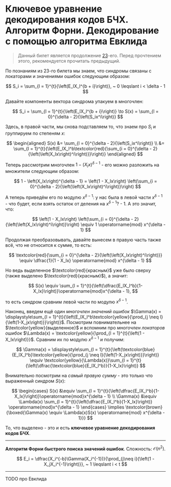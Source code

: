 # Ключевое уравнение декодирования кодов БЧХ. Алгоритм Форни. Декодирование с помощью алгоритма Евклида

> Данный билет является продолжение [23](T23.md)-его. Перед прочтением этого, рекомендуется прочитать предыдущий.

По познаниям из 23-го билета мы знаем, что синдромы связаны с локаторами и значениями ошибок следующим образом:

$$
  S_i = \sum_{l = 1}^{t}{\left(E_lX_l^{b + i}\right)}, ~ 0 \leqslant i < \delta - 1
$$

Давайте компоненты вектора синдрома упакуем в многочлен:

$$
  S_i = \sum_{l = 1}^{t}{\left(E_lX_l^{b + i}\right)} \to S(x) = \sum_{l = 0}^{\delta - 2}{\left(S_ix^i\right)}
$$

Здесь, в правой части, мы снова подставляем то, что знаем про $S_i$ и группируем по степеням $x$:

$$
  \begin{aligned}
  S(x) &= \sum_{l = 0}^{\delta - 2}{\left(S_ix^i\right)} \\
  &= \sum_{l = 1}^{t}{\left(E_lX_l^b\textcolor{red}{\sum_{i = 0}^{\delta - 2}{\left(\left(X_lx\right)^i\right)}}\right)}
  \end{aligned}
$$

Теперь рассмотрим многочлен $1 - \left(X_lx\right)^{\delta - 1}$ - его можно разложить на множители следующим образом:

$$
  1 - \left(X_lx\right)^{\delta - 1} = \left(1 - X_lx\right) \left(\sum_{i = 0}^{\delta - 2}{\left(\left(X_lx\right)^i\right)}\right)
$$

А теперь приведём его по модулю $x^{\delta - 1}$: у нас была в левой части $x^{\delta - 1}$ - что будет, если взять остаток от деления на $x^{\delta - 1}$? - $1$. А это значит, что:

$$
  \left(1 - X_lx\right) \left(\sum_{i = 0}^{\delta - 2}{\left(\left(X_lx\right)^i\right)}\right) \equiv 1 \operatorname{mod} x^{\delta - 1}
$$

Продолжая преобразовывать, давайте вынесем в правую часть также всё, что не относится к сумме, то есть:

$$
  \textcolor{red}{\sum_{i = 0}^{\delta - 2}{\left(\left(X_lx\right)^i\right)}} \equiv \dfrac{1}{1 - X_lx} \operatorname{mod} x^{\delta - 1}
$$

Но ведь выделенное $\textcolor{red}{красным}$ уже было сверху (также выделено $\textcolor{red}{красным}$), а значит:

$$
  S(x) \equiv \sum_{l = 1}^{t}{\left(\dfrac{E_lX_l^b}{1-X_lx}\right)}\operatorname{mod}x^{\delta - 1},
$$

то есть синдром сравним левой части по модулю $x^{\delta - 1}$.

Наконец, введем ещё один *многочлен значений ошибок* $\Gamma(x) = \displaystyle\sum_{l = 1}^{t}{\left(E_lX_l^b\textcolor{yellow}{\prod_{j \neq l}{\left(1-X_jx\right)}}\right)}$. Посмотрим повнимательнее на $\textcolor{yellow}{выделенное}$ и вспомним про *многочлен локаторов ошибок* $\Lambda(x) = \textcolor{yellow}{\prod_{l = 1}^{t}{\left(1 - X_lx\right)}}$. Сравним их по модулю $x^{\delta - 1}$ и получим:

$$
  \Gamma(x) = \displaystyle\sum_{l = 1}^{t}{\left(\textcolor{blue}{E_lX_l^b}\textcolor{yellow}{\prod_{j \neq l}{\left(1-X_jx\right)}}\right)} \equiv \textcolor{yellow}{\Lambda(x)}\sum_{l = 1}^{t}{\left(\dfrac{\textcolor{blue}{E_lX_l^b}}{1-X_lx}\right)}
$$

Внимательно посмотрим на *самый правую сумму* - это только что выраженный синдром $S(x)$:

$$
  \begin{cases}
    S(x) &\equiv \sum_{l = 1}^{t}{\left(\dfrac{E_lX_l^b}{1-X_lx}\right)}\operatorname{mod}x^{\delta - 1} \\
    \Gamma(x) &\equiv \Lambda(x) \sum_{l = 1}^{t}{\left(\dfrac{E_lX_l^b}{1-X_lx}\right)} \operatorname{mod}x^{\delta - 1}
  \end{cases} \implies \textcolor{brown}{\boxed{\Gamma(x) \equiv \Lambda(x)S(x) \operatorname{mod} x^{\delta - 1}}}
$$

То, что выделено - это и есть **ключевое уравнение декодирования кодов БЧХ**.

---

**Алгоритм Форни быстрого поиска значений ошибок**. Сложность: $\mathcal{O}(n^2)$.

$$
  E_i = \dfrac{X_i^{-b}\Gamma(X_i^{-1})}{\prod_{j\neq i}{\left(1 - X_jX_i^{-1}\right)}}, ~ 1 \leqslant i < t
$$

---

TODO про Евклида
